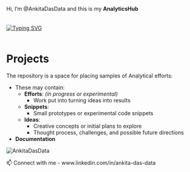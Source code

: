Hi, I’m @AnkitaDasData and this is my **AnalyticsHub**  
<br>  
[![Typing SVG](https://readme-typing-svg.demolab.com/?lines=This+is+a+repository+of+Projects;Analytics+Hub)](https://git.io/typing-svg)  
<br>  
# Projects  
The repository is a space for placing samples of Analytical efforts:  

- These may contain:  
  - **Efforts**: *(in progress or experimental)*  
    - Work put into turning ideas into results  
  - **Snippets**:  
    - Small prototypes or experimental code snippets  
  - **Ideas**:  
    - Creative concepts or initial plans to explore  
    - Thought process, challenges, and possible future directions  
- **Documentation**
  
<p align="left"> <img src="https://komarev.com/ghpvc/?username=AnkitaDasData&label=Profile%20views&color=lightgrey&style=flat" alt="AnkitaDasData" /> </p>
📫 Connect with me - www.linkedin.com/in/ankita-das-data

